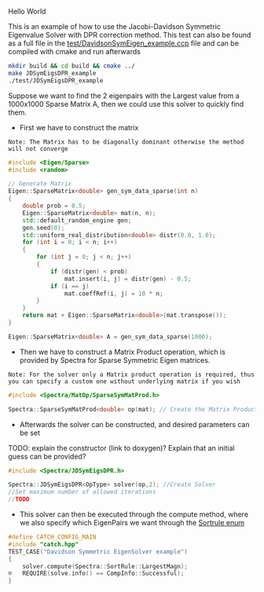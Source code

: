 Hello World

This is an example of how to use the Jacobi-Davidson Symmetric Eigenvalue Solver with DPR correction method. This test can also be found as a full file in the [test/DavidsonSymEigen_example.ccp](test/JDSymEigsDPR_example.cpp) file and can be compiled with cmake and run afterwards

```bash
mkdir build && cd build && cmake ../
make JDSymEigsDPR_example
./test/JDSymEigsDPR_example
```

Suppose we want to find the 2 eigenpairs with the Largest value from a 1000x1000 Sparse Matrix A, then we could use this solver to quickly find them.


- First we have to construct the matrix

`Note: The Matrix has to be diagonally dominant otherwise the method will not converge`

```cpp
#include <Eigen/Sparse>
#include <random>

// Generate Matrix
Eigen::SparseMatrix<double> gen_sym_data_sparse(int n)
{
    double prob = 0.5;
    Eigen::SparseMatrix<double> mat(n, n);
    std::default_random_engine gen;
    gen.seed(0);
    std::uniform_real_distribution<double> distr(0.0, 1.0);
    for (int i = 0; i < n; i++)
    {
        for (int j = 0; j < n; j++)
        {
            if (distr(gen) < prob)
                mat.insert(i, j) = distr(gen) - 0.5;
            if (i == j)
                mat.coeffRef(i, j) = 10 * n;
        }
    }
    return mat + Eigen::SparseMatrix<double>(mat.transpose());
}

Eigen::SparseMatrix<double> A = gen_sym_data_sparse(1000);
```

- Then we have to construct a Matrix Product operation, which is provided by Spectra for Sparse Symmetric Eigen matrices. 

`Note: For the solver only a Matrix product operation is required, thus you can specify a custom one without underlying matrix if you wish`

```cpp
#include <Spectra/MatOp/SparseSymMatProd.h>

Spectra::SparseSymMatProd<double> op(mat); // Create the Matrix Product operation
```

- Afterwards the solver can be constructed, and desired parameters can be set 

TODO: explain the constructor (link to doxygen)? Explain that an initial guess can be provided?

```cpp
#include <Spectra/JDSymEigsDPR.h>

Spectra::JDSymEigsDPR<OpType> solver(op,2); //Create Solver
//Set maximum number of allowed iterations
//TODO
```

- This solver can then be executed through the compute method, where we also specify which EigenPairs we want through the [Sortrule enum](https://spectralib.org/doc/selectionrule_8h_source)

```cpp
#define CATCH_CONFIG_MAIN
#include "catch.hpp"
TEST_CASE("Davidson Symmetric EigenSolver example")
{
    solver.compute(Spectra::SortRule::LargestMagn);
☹   REQUIRE(solve.info() == CompInfo::Successful);
}
```